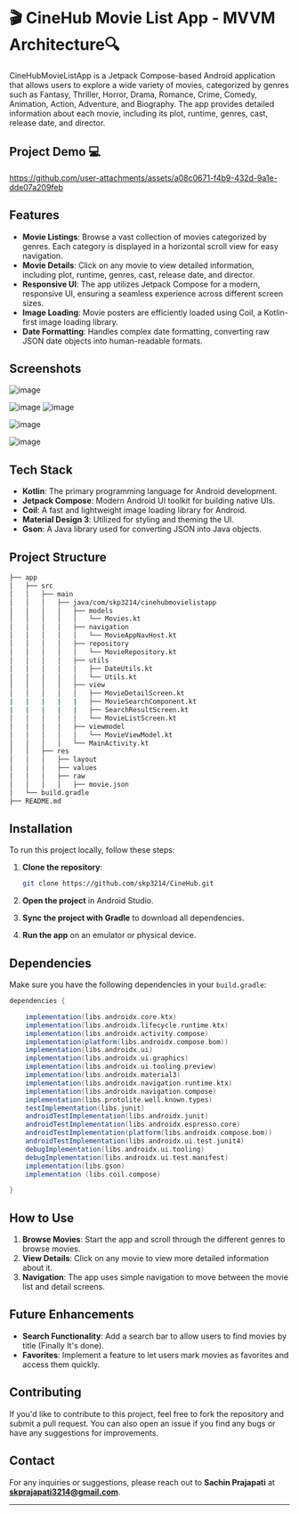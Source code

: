 
# 🎬 CineHub Movie List App - MVVM Architecture🔍

CineHubMovieListApp is a Jetpack Compose-based Android application that allows users to explore a wide variety of movies, categorized by genres such as Fantasy, Thriller, Horror, Drama, Romance, Crime, Comedy, Animation, Action, Adventure, and Biography. The app provides detailed information about each movie, including its plot, runtime, genres, cast, release date, and director.
## Project Demo 💻 

https://github.com/user-attachments/assets/a08c0671-f4b9-432d-9a1e-dde07a209feb

## Features

- **Movie Listings**: Browse a vast collection of movies categorized by genres. Each category is displayed in a horizontal scroll view for easy navigation.
- **Movie Details**: Click on any movie to view detailed information, including plot, runtime, genres, cast, release date, and director.
- **Responsive UI**: The app utilizes Jetpack Compose for a modern, responsive UI, ensuring a seamless experience across different screen sizes.
- **Image Loading**: Movie posters are efficiently loaded using Coil, a Kotlin-first image loading library.
- **Date Formatting**: Handles complex date formatting, converting raw JSON date objects into human-readable formats.

## Screenshots
![image](https://github.com/user-attachments/assets/b4191b76-99bc-40de-9c0b-54fbb5b9312d)

![image](https://github.com/user-attachments/assets/6ab914b0-efe9-45ce-b015-91fe85796e55)
![image](https://github.com/user-attachments/assets/655ba35a-a373-4d11-b500-a6e988f14622)

![image](https://github.com/user-attachments/assets/bca866cd-7d9d-4875-be90-d765247db573)

![image](https://github.com/user-attachments/assets/7540f4cf-25fc-41d7-9f13-f36b192a25f6)


## Tech Stack

- **Kotlin**: The primary programming language for Android development.
- **Jetpack Compose**: Modern Android UI toolkit for building native UIs.
- **Coil**: A fast and lightweight image loading library for Android.
- **Material Design 3**: Utilized for styling and theming the UI.
- **Gson**: A Java library used for converting JSON into Java objects.

## Project Structure

```bash
├── app
│   ├── src
│   │   ├── main
│   │   │   ├── java/com/skp3214/cinehubmovielistapp
│   │   │   │   ├── models
│   │   │   │   │   └── Movies.kt
│   │   │   │   ├── navigation
│   │   │   │   │   └── MovieAppNavHost.kt
│   │   │   │   ├── repository
│   │   │   │   │   └── MovieRepository.kt
│   │   │   │   ├── utils
│   │   │   │   │   ├── DateUtils.kt
│   │   │   │   │   └── Utils.kt                 
│   │   │   │   ├── view
│   │   │   │   │   ├── MovieDetailScreen.kt
|   |   |   |   |   ├── MovieSearchComponent.kt
|   |   |   |   |   ├── SearchResultScreen.kt
│   │   │   │   │   └── MovieListScreen.kt    
│   │   │   │   ├── viewmodel
│   │   │   │   │   └── MovieViewModel.kt
│   │   │   │   └── MainActivity.kt
│   │   ├── res
│   │   │   ├── layout
│   │   │   ├── values
│   │   │   ├── raw
│   │   │   │   ├── movie.json
│   └── build.gradle
├── README.md
```

## Installation

To run this project locally, follow these steps:

1. **Clone the repository**:

   ```bash
   git clone https://github.com/skp3214/CineHub.git
   ```

2. **Open the project** in Android Studio.

3. **Sync the project with Gradle** to download all dependencies.

4. **Run the app** on an emulator or physical device.

## Dependencies

Make sure you have the following dependencies in your `build.gradle`:

```gradle
dependencies {

    implementation(libs.androidx.core.ktx)
    implementation(libs.androidx.lifecycle.runtime.ktx)
    implementation(libs.androidx.activity.compose)
    implementation(platform(libs.androidx.compose.bom))
    implementation(libs.androidx.ui)
    implementation(libs.androidx.ui.graphics)
    implementation(libs.androidx.ui.tooling.preview)
    implementation(libs.androidx.material3)
    implementation(libs.androidx.navigation.runtime.ktx)
    implementation(libs.androidx.navigation.compose)
    implementation(libs.protolite.well.known.types)
    testImplementation(libs.junit)
    androidTestImplementation(libs.androidx.junit)
    androidTestImplementation(libs.androidx.espresso.core)
    androidTestImplementation(platform(libs.androidx.compose.bom))
    androidTestImplementation(libs.androidx.ui.test.junit4)
    debugImplementation(libs.androidx.ui.tooling)
    debugImplementation(libs.androidx.ui.test.manifest)
    implementation(libs.gson)
    implementation (libs.coil.compose)

}
```

## How to Use

1. **Browse Movies**: Start the app and scroll through the different genres to browse movies.
2. **View Details**: Click on any movie to view more detailed information about it.
3. **Navigation**: The app uses simple navigation to move between the movie list and detail screens.

## Future Enhancements

- **Search Functionality**: Add a search bar to allow users to find movies by title (Finally It's done). 
- **Favorites**: Implement a feature to let users mark movies as favorites and access them quickly.
## Contributing

If you'd like to contribute to this project, feel free to fork the repository and submit a pull request. You can also open an issue if you find any bugs or have any suggestions for improvements.

## Contact

For any inquiries or suggestions, please reach out to **Sachin Prajapati** at **skprajapati3214@gmail.com**.

---
